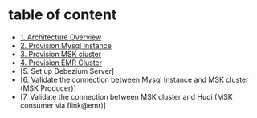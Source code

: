 # table of content

- [1. Architecture Overview](https://github.com/symeta/realtime-dw-prototype/blob/architecture-overview/README.md)
- [2. Provision Mysql Instance](https://github.com/symeta/realtime-dw-prototype/blob/Provision-Mysql-Instance/README.md)
- [3. Provision MSK cluster]()
- [4. Provision EMR Cluster]()
- [5. Set up Debezium Server]
- [6. Validate the connection between Mysql Instance and MSK cluster (MSK Producer)]
- [7. Validate the connection between MSK cluster and Hudi (MSK consumer via flink@emr)]
